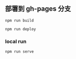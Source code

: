 

## 部署到 gh-pages 分支

```
npm run build
```


```
npm run deploy
```

### local run
```
npm run serve
```

